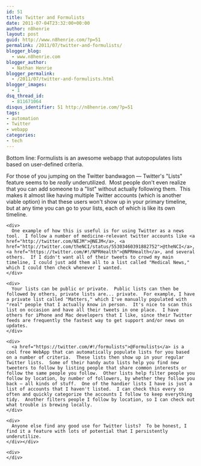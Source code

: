 ```yaml
---
id: 51
title: Twitter and Formulists
date: 2011-07-04T23:32:00+00:00
author: n8henrie
layout: post
guid: http://www.n8henrie.com/?p=51
permalink: /2011/07/twitter-and-formulists/
blogger_blog:
  - www.n8henrie.com
blogger_author:
  - Nathan Henrie
blogger_permalink:
  - /2011/07/twitter-and-formulists.html
blogger_images:
  - 1
dsq_thread_id:
  - 811671064
disqus_identifier: 51 http://n8henrie.com/?p=51
tags:
- automation
- Twitter
- webapp
categories:
- tech
---
```

<div>
  <div>
    Bottom line: Formulists is an awesome webapp that autopopulates lists based on user-defined criteria.
  </div>
  
  <p>
    For those of you jumping on the Twitter bandwagon — Twitter's "Lists" feature seems to be <i>really</i> underutilized.  Most people don't even realize that you can add someone to a "list" without actually following them.  This makes it almost like having multiple Twitter accounts (which is another viable option) in that these users won't show up in your primary timeline, but at any time you can go to your lists, each of which is like its own timeline. 
    
    <div>
      One example of how this is useful is for using Twitter as a news tool.  I follow a number of medicine-relevant twitter accounts like <a href="http://twitter.com/NEJM">@NEJM</a>, <a href="http://twitter.com/theNCI/status/55303460391882752">@theNCI</a>, <a href="https://twitter.com/#!/NPRHealth">@NPRHealth</a>, and several others.  If I didn't want all of their tweets to crowd my main timeline, I could just add them all to a list called "Medical News," which I could then check whenever I wanted.
    </div>
    
    <div>
      Your lists can be public or private.  Public lists can then be followed by others, private lists are... private.  For example, I have a private list called "Matters," which I've manually populated with "real" people that I actually know in person.  It's nice to scan this list on occasion and have all their tweets in one place.  I have others for iPhone and Mac developers that I like, since their Twitter feeds are frequently the fastest way to get support and/or news on updates.
    </div>
    
    <div>
      <a href="https://twitter.com/#!/formulists">@Formulists</a> is a cool free WebApp that can automatically populate lists for you based on a number of criteria.  These lists then show up in your regular Twitter lists.  Some of their handy auto lists help you find new tweeters to follow by listing people that share common interests or follow the same people you follow.  Other lists help filter people you follow by location, by number of followers, by whether they follow you back — all kinds of stuff.  One of the handier lists I have is just a list of accounts that I haven't listed.  I can check this every so often and quickly categorize the accounts I follow to keep everything tidy.  Another filters people I follow by location, so I can check out what trouble is brewing locally.
    </div>
    
    <div>
      Anyone else find any good use for Twitter lists?  To be honest, I find it a feature with lots of potential that I persistently underutilize.
    </div></div> 
    
    <div>
    </div>